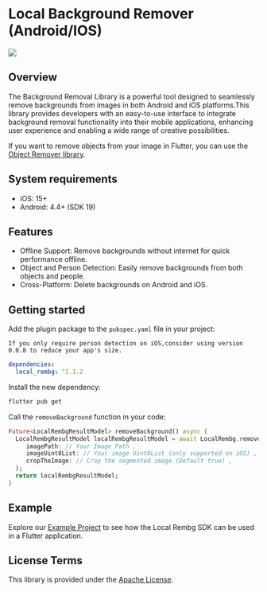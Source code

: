 # Local Background Remover (Android/IOS)

<img src="https://i.ibb.co/09zQZP5/befor-after2.png"/>

## Overview

The Background Removal Library is a powerful tool designed to seamlessly remove backgrounds from
images in both Android and iOS platforms.This library provides developers with an easy-to-use
interface to integrate background removal functionality into their mobile applications, enhancing
user experience and enabling a wide range of creative possibilities.

If you want to remove objects from your image in Flutter, you can use the [Object Remover library](https://pub.dev/packages/object_remover).

## System requirements

- iOS: 15+
- Android: 4.4+ (SDK 19)

## Features

- Offline Support: Remove backgrounds without internet for quick performance offline.
- Object and Person Detection: Easily remove backgrounds from both objects and people.
- Cross-Platform: Delete backgrounds on Android and iOS.

## Getting started

Add the plugin package to the `pubspec.yaml` file in your project:

`If you only require person detection on iOS,consider using version 0.0.8 to reduce your app's size.`

```yaml
dependencies:
  local_rembg: ^1.1.2
```

Install the new dependency:

```sh
flutter pub get
```

Call the `removeBackground` function in your code:

```dart
Future<LocalRembgResultModel> removeBackground() async {
  LocalRembgResultModel localRembgResultModel = await LocalRembg.removeBackground(
     imagePath: // Your Image Path ,
     imageUint8List: // Your image Uint8List (only supported on iOS) ,
     cropTheImage: // Crop the segmented image (Default true) ,
  );
  return localRembgResultModel;
}
```

## Example

Explore our [Example Project](./example) to see how the Local Rembg SDK can be used in a Flutter
application.

## License Terms

This library is provided under the [Apache License](LICENSE).
